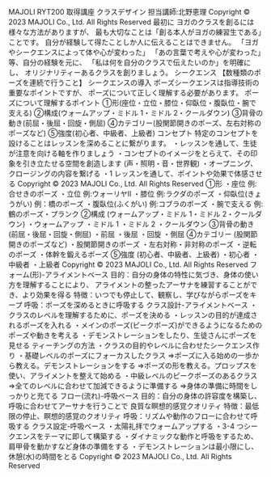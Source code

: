 MAJOLI RYT200 取得講座
クラスデザイン
担当講師:北野恵理
Copyright © 2023 MAJOLI Co., Ltd. All Rights Reserved
最初に
ヨガのクラスを創るには様々な方法がありますが、
最も大切なことは「創る本人がヨガの練習生である」ことです。
自分が経験して得たことしか人に伝えることはできません。
「ヨガやシークエンスによって体や心が変わった」
「あの言葉で考えや心が変わった」等、自分の経験を元に、
「私は何を自分のクラスで伝えたいのか」を明確にし、
オリジナリティーあるクラスを創りましょう。
シークエンス 【数種類のポーズを連続で行うこと】
シークエンスの導入
ポーズシークエンスは指導技術の重要なポイントですが、
ポーズについて正しく理解する必要があります。
ポーズについて理解するポイント
①形(座位・立位・膝位・仰臥位・腹臥位・腕で支える)
②構成(ウォームアップ・ミドル 1・ミドル 2・クールダウン)
③背骨の動き(前屈・後屈・回旋・側屈)
④カテゴリー(股関節開きのポーズ、左右対称のポーズなど)
➄強度(初心者、中級者、上級者)
コンセプト
特定のコンセプトを設けることはレッスンを深めることに繋がります。
・レッスンを通して、生徒が注意を向ける軸を作りましょう
・コンセプトのイメージをとらえて、その印象を引き立たせる空間を創造します
(声・照明・音・世界観)
・オープニング、クロージングの内容を繋げる
・1 レッスンを通して、ポイントや効果で体感させる
Copyright © 2023 MAJOLI Co., Ltd. All Rights Reserved
①形
・座位 例:合せきのポーズ
・立位 例:ウォーリヤⅡ
・膝位 例:ラクダのポーズ
・仰臥位(きょうがい) 例：橋のポーズ
・腹臥位(ふくがい) 例:コブラのポーズ
・腕で支える 例:鶴のポーズ・プランク
②構成 (ウォームアップ・ミドル 1・ミドル 2・クールダウン)
・ウォームアップ
・ミドル 1
・ミドル 2
・クールダウン
③背骨の動き (前屈・後屈・回旋・側屈)
・前屈
・後屈
・回旋
・側屈
④カテゴリー (股関節開きのポーズなど)
・股関節開きのポーズ
・左右対称・非対称のポーズ
・逆転のポーズ
・体幹を鍛えるポーズ
➄強度 (初心者、中級者、上級者)
・初心者
・中級者
・上級者
Copyright © 2023 MAJOLI Co., Ltd. All Rights Reserved
フォーム(形)-アライメントベース
目的：自分の身体の特性に気づき、身体の使い方を理解することにより、
アライメントの整ったアーサナを練習することができ、より効果を得る
特徴：いつでも停止して、観察し、学びながらポーズをキープ
呼吸：ポーズを深めるときに呼吸する
クラス設計-アライメントベース
・クラスのレベルを理解するために、ポーズを決める
・レッスンの目的が達成されるポーズを入れる
・メインのポーズ(ピークポーズ)ができるようになるためのポーズや動きを考える
・デモンストレーションをしたり、生徒さんにポーズを見せる
ティーチングの方法
・クラスの目的やレベルに合わせたシークエンス作り
・基礎レベルのポーズにフォーカスしたクラス
⇒ポーズに入る始めの一歩から教える。デモンストレーションをする
⇒ポーズの形を教える。プロップスを使い、アライメントを整えて始める
・中級レベルのピークポーズのあるクラス
⇒全てのレベルに合わせて加減できるように準備する
⇒身体の準備に時間をしっかりと充てる
フロー(流れ)-呼吸ベース
目的：自分の身体の許容度を構築し、呼吸に合わせてアーサナを行うことで
良質な瞑想的感覚クオリティ
特徴：最低限の停止、瞑想的感覚のクオリティ
呼吸：リズムや動作のフローに合わせて呼吸する
クラス設定-呼吸ベース
・太陽礼拝でウォームアップする
・3-4 つシークエンスをテーマに即して構築する
・ダイナミックな動作と呼吸をするため、肩甲骨を動かすなど身体の準備をする
・デモンストレーションは最小限にし、休憩(水)の時間をとる
Copyright © 2023 MAJOLI Co., Ltd. All Rights Reserved